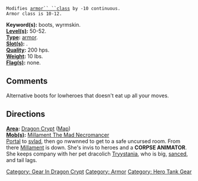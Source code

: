`Modifies `[`armor`` ``class`](Armor_Class.md "wikilink")` by -10 continuous.`  
`Armor class is 10-12.`

**Keyword(s):** boots, wyrmskin.  
**[Level(s)](Object_Level.md "wikilink"):** 50-52.  
**[Type](:Category:_Object_Types.md "wikilink"):**
[armor](:Category:_Armor.md "wikilink").  
**[Slot(s)](Object_Slots.md "wikilink"):** <worn on feet>.  
**[Quality](Object_Quality.md "wikilink"):** 200 hps.  
**[Weight](Object_Weight.md "wikilink"):** 10 lbs.  
**[Flag(s)](:Category:_Object_Flags.md "wikilink"):** none.  

## Comments

Alternative boots for lowheroes that doesn't eat up all your moves.

## Directions

**[Area](:Category:_Areas.md "wikilink"):** [Dragon
Crypt](:Category:_Dragon_Crypt.md "wikilink")
([Map](Dragon_Crypt_Map.md "wikilink"))  
**[Mob(s)](:Category:_Mobs.md "wikilink"):** [Millament The Mad
Necromancer](Millament_The_Mad_Necromancer "wikilink")  
[Portal](Portal "wikilink") to
[svlad](Svlad_The_Very_Burly.md "wikilink"), then go nwwnned to get to a
safe uncursed room. From there
[Millament](Millament_The_Mad_Necromancer.md "wikilink") is down. She's
invis to heroes and a **CORPSE ANIMATOR**. She keeps company with her
pet dracolich [Tryystania](Tryystania_The_DracoLich.md "wikilink"), who
is big, [sanced](Sanctuary.md "wikilink"), and tail lags.

[Category: Gear In Dragon
Crypt](Category:_Gear_In_Dragon_Crypt "wikilink") [Category:
Armor](Category:_Armor "wikilink") [Category: Hero Tank
Gear](Category:_Hero_Tank_Gear "wikilink")

